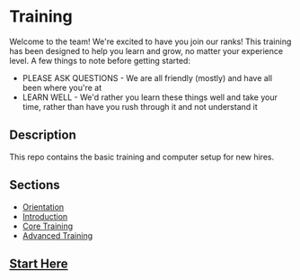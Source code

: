 # Training
Welcome to the team! We're excited to have you join our ranks! This training has been designed to help you learn and grow, no matter your experience level. A few things to note before getting started:

* PLEASE ASK QUESTIONS - We are all friendly (mostly) and have all been where you're at
* LEARN WELL - We'd rather you learn these things well and take your time, rather than have you rush through it and not understand it

## Description 
This repo contains the basic training and computer setup for new hires.

## Sections

- [Orientation](./0.%20Orientation)
- [Introduction](./1.%20Introduction)
- [Core Training](./2.%20Core)
- [Advanced Training](./3.%20Advanced)

## [Start Here](./Orientation)